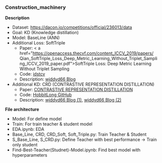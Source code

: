 ### Construction_machinery
**Description**  
- Dataset: https://dacon.io/competitions/official/236013/data
- Goal: KD (Knowledge distillation)
- Model: BaseLine (ANN)
- Additional Loss: SoftTriple
    - Paper: < a href="https://openaccess.thecvf.com/content_ICCV_2019/papers/
Qian_SoftTriple_Loss_Deep_Metric_Learning_Without_Triplet_Sampling_ICCV_2019_paper.pdf">SoftTriple Loss: Deep Metric Learning Without Triplet Sampling</a>
    - Code: <a href="https://github.com/idstcv/SoftTriple/blob/master/loss/SoftTriple.py">idstcv</a>
    - Description: <a href="https://wjddyd66.github.io/paper/Paper(11)SoftTriple/">wjddyd66 Blog</a>
- Additional KD: CRD (CONTRASTIVE REPRESENTATION DISTILLATION)
    - Paper: <a href="https://openreview.net/attachment?id=SkgpBJrtvS&name=original_pdf">CONTRASTIVE REPRESENTATION DISTILLATION</a>
    - Code: <a href="https://github.com/HobbitLong/RepDistiller">HobbitLong GitHub</a> 
    - Description: <a href="https://wjddyd66.github.io/paper/CRD(32)/">wjddyd66 Blog (1)</a>, <a href="https://wjddyd66.github.io/paper/CRD-Code(33)/">wjddyd66 Blog (2)</a>
    
**File architecture**
- Model: For define model
- Train: For train teacher & student model
- EDA.ipynb: EDA
- Base_Line, CRD, CRD_Soft, Soft_Triple.py: Train Teacher & Student
- S_Base_Line, S_CRD.py: Define Teacher with best performance -> Train only student
- Find-Best-Teacher(Studnet)-Model.ipynb: Find best model with hyperparameters
